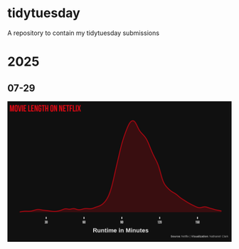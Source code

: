 # tidytuesday
A repository to contain my tidytuesday submissions

# 2025

## 07-29
![](https://github.com/NaCl-Salt-12/tidytuesday/blob/main/2025/07-29/movies_net.png)
